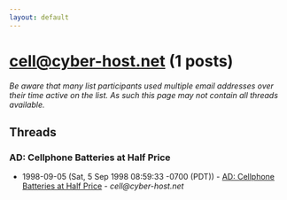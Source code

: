```yaml
---
layout: default
---
```


# cell@cyber-host.net (1 posts)

_Be aware that many list participants used multiple email addresses over their time active on the list. As such this page may not contain all threads available._

## Threads

### AD: Cellphone Batteries at Half Price
+ 1998-09-05 (Sat, 5 Sep 1998 08:59:33 -0700 (PDT)) - [AD: Cellphone Batteries at Half Price](/archive/1998/09/bab174a291587b5b428a7ca443196fb8fdb65c4b84430fe82f32f687cbe67b78) - _cell@cyber-host.net_

